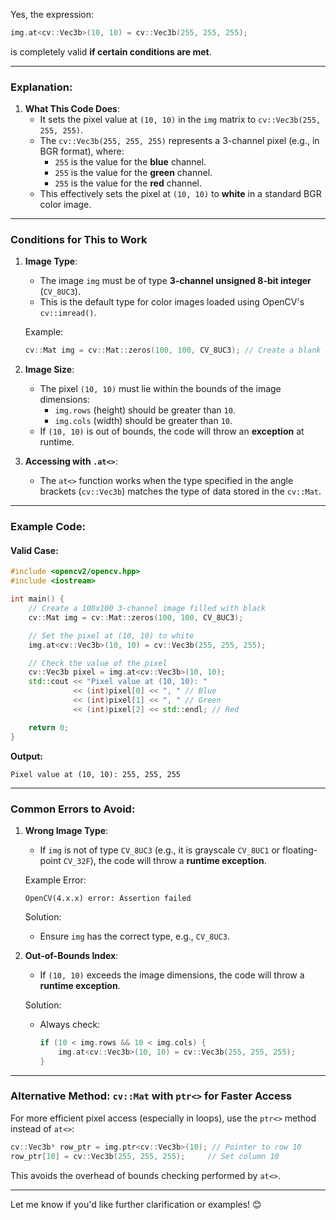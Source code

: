 Yes, the expression:

```cpp
img.at<cv::Vec3b>(10, 10) = cv::Vec3b(255, 255, 255);
```

is completely valid **if certain conditions are met**.

---

### Explanation:
1. **What This Code Does**:
   - It sets the pixel value at `(10, 10)` in the `img` matrix to `cv::Vec3b(255, 255, 255)`.
   - The `cv::Vec3b(255, 255, 255)` represents a 3-channel pixel (e.g., in BGR format), where:
     - `255` is the value for the **blue** channel.
     - `255` is the value for the **green** channel.
     - `255` is the value for the **red** channel.
   - This effectively sets the pixel at `(10, 10)` to **white** in a standard BGR color image.

---

### **Conditions for This to Work**
1. **Image Type**:
   - The image `img` must be of type **3-channel unsigned 8-bit integer** (`CV_8UC3`).
   - This is the default type for color images loaded using OpenCV's `cv::imread()`.

   Example:
   ```cpp
   cv::Mat img = cv::Mat::zeros(100, 100, CV_8UC3); // Create a blank 3-channel image
   ```

2. **Image Size**:
   - The pixel `(10, 10)` must lie within the bounds of the image dimensions:
     - `img.rows` (height) should be greater than `10`.
     - `img.cols` (width) should be greater than `10`.
   - If `(10, 10)` is out of bounds, the code will throw an **exception** at runtime.

3. **Accessing with `.at<>`**:
   - The `at<>` function works when the type specified in the angle brackets (`cv::Vec3b`) matches the type of data stored in the `cv::Mat`.

---

### Example Code:

#### Valid Case:
```cpp
#include <opencv2/opencv.hpp>
#include <iostream>

int main() {
    // Create a 100x100 3-channel image filled with black
    cv::Mat img = cv::Mat::zeros(100, 100, CV_8UC3);

    // Set the pixel at (10, 10) to white
    img.at<cv::Vec3b>(10, 10) = cv::Vec3b(255, 255, 255);

    // Check the value of the pixel
    cv::Vec3b pixel = img.at<cv::Vec3b>(10, 10);
    std::cout << "Pixel value at (10, 10): "
              << (int)pixel[0] << ", " // Blue
              << (int)pixel[1] << ", " // Green
              << (int)pixel[2] << std::endl; // Red

    return 0;
}
```

**Output:**
```
Pixel value at (10, 10): 255, 255, 255
```

---

### Common Errors to Avoid:
1. **Wrong Image Type**:
   - If `img` is not of type `CV_8UC3` (e.g., it is grayscale `CV_8UC1` or floating-point `CV_32F`), the code will throw a **runtime exception**.

   Example Error:
   ```
   OpenCV(4.x.x) error: Assertion failed
   ```

   Solution:
   - Ensure `img` has the correct type, e.g., `CV_8UC3`.

2. **Out-of-Bounds Index**:
   - If `(10, 10)` exceeds the image dimensions, the code will throw a **runtime exception**.

   Solution:
   - Always check:
     ```cpp
     if (10 < img.rows && 10 < img.cols) {
         img.at<cv::Vec3b>(10, 10) = cv::Vec3b(255, 255, 255);
     }
     ```

---

### Alternative Method: `cv::Mat` with `ptr<>` for Faster Access
For more efficient pixel access (especially in loops), use the `ptr<>` method instead of `at<>`:
```cpp
cv::Vec3b* row_ptr = img.ptr<cv::Vec3b>(10); // Pointer to row 10
row_ptr[10] = cv::Vec3b(255, 255, 255);     // Set column 10
```

This avoids the overhead of bounds checking performed by `at<>`.

---

Let me know if you'd like further clarification or examples! 😊